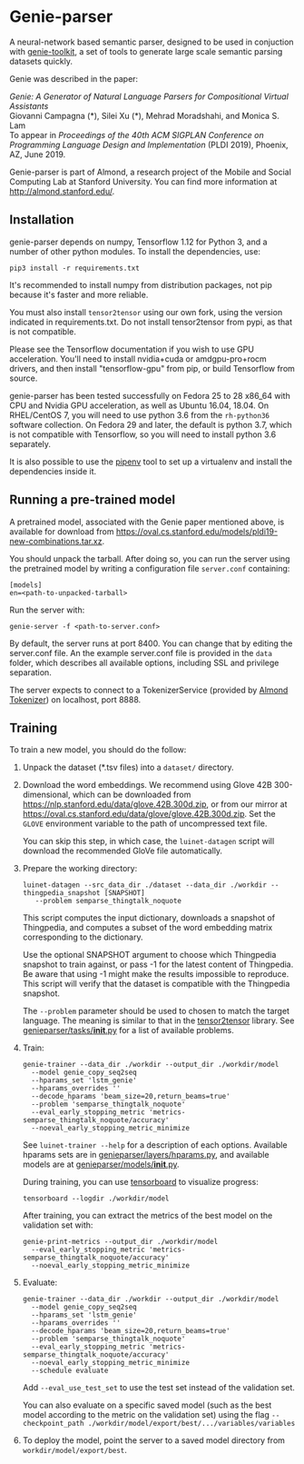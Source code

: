 # Genie-parser

A neural-network based semantic parser, designed to be used in conjuction with
[genie-toolkit](https://github.com/Stanford-Mobisocial-IoT-Lab/genie-toolkit),
a set of tools to generate large scale semantic parsing datasets quickly.

Genie was described in the paper:

_Genie: A Generator of Natural Language Parsers for Compositional Virtual Assistants_  
Giovanni Campagna (\*), Silei Xu (\*), Mehrad Moradshahi, and Monica S. Lam  
To appear in _Proceedings of the 40th ACM SIGPLAN Conference on Programming Language Design and Implementation_ (PLDI 2019), Phoenix, AZ, June 2019.

Genie-parser is part of Almond, a research project of the Mobile and Social
Computing Lab at Stanford University.  You can find more
information at <http://almond.stanford.edu/>.

## Installation

genie-parser depends on numpy, Tensorflow 1.12 for Python 3, and a number of
other python modules. To install the dependencies, use:

    pip3 install -r requirements.txt

It's recommended to install numpy from distribution packages, not
pip because it's faster and more reliable.

You must also install `tensor2tensor` using our own fork, using the version
indicated in requirements.txt.
Do not install tensor2tensor from pypi, as that is not compatible.

Please see the Tensorflow documentation if you wish to use GPU
acceleration. You'll need to install nvidia+cuda or amdgpu-pro+rocm
drivers, and then install "tensorflow-gpu" from pip, or build
Tensorflow from source.

genie-parser has been tested successfully on Fedora 25 to 28
x86_64 with CPU and Nvidia GPU acceleration, as well as Ubuntu 16.04,
18.04. On RHEL/CentOS 7, you will need to use python 3.6 from the `rh-python36`
software collection. On Fedora 29 and later, the default is python 3.7, which is not
compatible with Tensorflow, so you will need to install python 3.6 separately.

It is also possible to use the [pipenv](https://pipenv.readthedocs.io/en/latest/)
tool to set up a virtualenv and install the dependencies inside it.

## Running a pre-trained model

A pretrained model, associated with the Genie paper mentioned above, is available for download
from <https://oval.cs.stanford.edu/models/pldi19-new-combinations.tar.xz>.

You should unpack the tarball. After doing so, you can run the server using the pretrained model
by writing a configuration file `server.conf` containing:
```
[models]
en=<path-to-unpacked-tarball>
```

Run the server with:
```
genie-server -f <path-to-server.conf>
```

By default, the server runs at port 8400. You can change that by editing the server.conf file.
An the example server.conf file is provided in the `data` folder, which describes all available
options, including SSL and privilege separation.

The server expects to connect to a TokenizerService (provided by [Almond Tokenizer](https://github.com/Stanford-Mobisocial-IoT-Lab/almond-tokenizer)) on
localhost, port 8888.

## Training

To train a new model, you should do the follow:

1. Unpack the dataset (*.tsv files) into a `dataset/` directory.

2. Download the word embeddings. We recommend using Glove 42B 300-dimensional,
   which can be downloaded from <https://nlp.stanford.edu/data/glove.42B.300d.zip>,
   or from our mirror at <https://oval.cs.stanford.edu/data/glove/glove.42B.300d.zip>.
   Set the `GLOVE` environment variable to the path of uncompressed text file.
   
   You can skip this step, in which case, the `luinet-datagen` script will download
   the recommended GloVe file automatically.
 
3. Prepare the working directory:
   ```
   luinet-datagen --src_data_dir ./dataset --data_dir ./workdir --thingpedia_snapshot [SNAPSHOT]
      --problem semparse_thingtalk_noquote
   ```
   This script computes the input dictionary, downloads a snapshot of Thingpedia,
   and computes a subset of the word embedding matrix corresponding to the dictionary.
   
   Use the optional SNAPSHOT argument to choose which Thingpedia snapshot to train
   against, or pass -1 for the latest content of Thingpedia. Be aware that
   using -1 might make the results impossible to reproduce.
   This script will verify that the dataset is compatible with the
   Thingpedia snapshot.
   
   The `--problem` parameter should be used to chosen to match the target language.
   The meaning is similar to that in the [tensor2tensor](https://github.com/Stanford-Mobisocial-IoT-Lab/tensor2tensor)
   library. See [genieparser/tasks/__init__.py](genieparser/tasks/__init__.py) for a
   list of available problems.
   
4. Train:
   ```
   genie-trainer --data_dir ./workdir --output_dir ./workdir/model
     --model genie_copy_seq2seq
     --hparams_set 'lstm_genie'
     --hparams_overrides ''
     --decode_hparams 'beam_size=20,return_beams=true'
     --problem 'semparse_thingtalk_noquote'
     --eval_early_stopping_metric 'metrics-semparse_thingtalk_noquote/accuracy'
     --noeval_early_stopping_metric_minimize
   ```
   See `luinet-trainer --help` for a description of each options. Available hparams sets are
   in [genieparser/layers/hparams.py](genieparser/layers/hparams.py), and available models
   are at [genieparser/models/__init__.py](genieparser/models/__init__.py).
    
   During training, you can use [tensorboard](https://github.com/tensorflow/tensorboard) to visualize
   progress:
   ```
   tensorboard --logdir ./workdir/model
   ```
    
   After training, you can extract the metrics of the best model on the validation set with:
   ```
   genie-print-metrics --output_dir ./workdir/model
     --eval_early_stopping_metric 'metrics-semparse_thingtalk_noquote/accuracy'
     --noeval_early_stopping_metric_minimize
   ```
    
5. Evaluate:
   ```
   genie-trainer --data_dir ./workdir --output_dir ./workdir/model
     --model genie_copy_seq2seq
     --hparams_set 'lstm_genie'
     --hparams_overrides ''
     --decode_hparams 'beam_size=20,return_beams=true'
     --problem 'semparse_thingtalk_noquote'
     --eval_early_stopping_metric 'metrics-semparse_thingtalk_noquote/accuracy'
     --noeval_early_stopping_metric_minimize
     --schedule evaluate
   ```
    
   Add `--eval_use_test_set` to use the test set instead of the validation set.
    
   You can also evaluate on a specific saved model (such as the best model according to the metric
   on the validation set) using the flag `--checkpoint_path ./workdir/model/export/best/.../variables/variables`
    
6. To deploy the model, point the server to a saved model directory from `workdir/model/export/best`.
